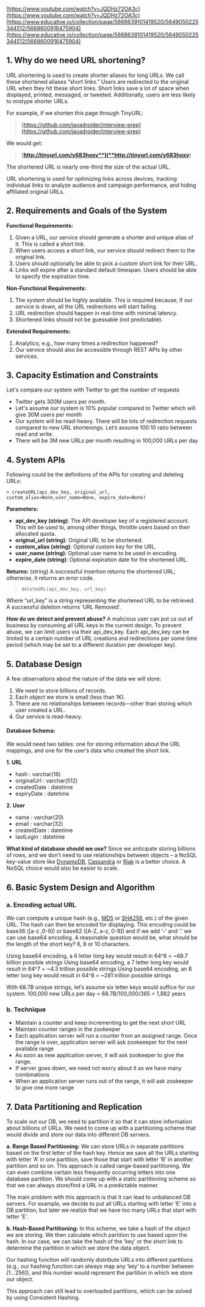 [https://www.youtube.com/watch?v=JQDHz72OA3c](https://www.youtube.com/watch?v=JQDHz72OA3c)
[https://www.educative.io/collection/page/5668639101419520/5649050225344512/5668600916475904](https://www.educative.io/collection/page/5668639101419520/5649050225344512/5668600916475904)

## 1. Why do we need URL shortening?

URL shortening is used to create shorter aliases for long URLs. We call these shortened aliases “short links.” Users are redirected to the original URL when they hit these short links. Short links save a lot of space when displayed, printed, messaged, or tweeted. Additionally, users are less likely to mistype shorter URLs.

For example, if we shorten this page through TinyURL:

> [https://github.com/javadroider/interview-prep](https://github.com/javadroider/interview-prep)

We would get:

> [**http://tinyurl.com/y683hoxv**](**http://tinyurl.com/y683hoxv**)

The shortened URL is nearly one-third the size of the actual URL.

URL shortening is used for optimizing links across devices, tracking individual links to analyze audience and campaign performance, and hiding affiliated original URLs.

## 2. Requirements and Goals of the System

**Functional Requirements:**
1.  Given a URL, our service should generate a shorter and unique alias of it. This is called a short link.
2.  When users access a short link, our service should redirect them to the original link.
3.  Users should optionally be able to pick a custom short link for their URL.
4.  Links will expire after a standard default timespan. Users should be able to specify the expiration time.

**Non-Functional Requirements:**
1.  The system should be highly available. This is required because, if our service is down, all the URL redirections will start failing.
2.  URL redirection should happen in real-time with minimal latency.
3.  Shortened links should not be guessable (not predictable).

**Extended Requirements:**

1.  Analytics; e.g., how many times a redirection happened?
2.  Our service should also be accessible through REST APIs by other services.

## 3. Capacity Estimation and Constraints

Let's compare our system with Twitter to get the number of requests
- Twitter gets 300M users per month.
- Let's assume our system is 10% popular compared to Twitter which will give 30M users per month
- Our system will be read-heavy. There will be lots of redirection requests compared to new URL shortenings. Let’s assume 100:10 ratio between read and write.
- There will be 3M new URLs per month resulting in 100,000 URLs per day



## 4. System APIs

Following could be the definitions of the APIs for creating and deleting URLs:

    > createURL(api_dev_key, original_url, custom_alias=None,user_name=None, expire_date=None)

**Parameters:**

- **api_dev_key (string)**: The API developer key of a registered account. This will be used to, among other things, throttle users based on their allocated quota.
- **original_url (string)**: Original URL to be shortened.
- **custom_alias (string)**: Optional custom key for the URL.
- **user_name (string)**: Optional user name to be used in encoding.
- **expire_date (string)**: Optional expiration date for the shortened URL.

**Returns:**  (string)
A successful insertion returns the shortened URL; otherwise, it returns an error code.

> `deleteURL(api_dev_key, url_key)`

Where “url_key” is a string representing the shortened URL to be retrieved. A successful deletion returns ‘URL Removed’.

**How do we detect and prevent abuse?**  A malicious user can put us out of business by consuming all URL keys in the current design. To prevent abuse, we can limit users via their api_dev_key. Each api_dev_key can be limited to a certain number of URL creations and redirections per some time period (which may be set to a different duration per developer key).

## 5. Database Design
A few observations about the nature of the data we will store:
1.  We need to store billions of records.
2.  Each object we store is small (less than 1K).
3.  There are no relationships between records—other than storing which user created a URL.
4.  Our service is read-heavy.

#### Database Schema:
We would need two tables: one for storing information about the URL mappings, and one for the user’s data who created the short link.

**1. URL**
 - hash : varchar(16)
 - originalUrl : varchar(512)
 - createdDate : datetime
 - expiryDate : datetime

**2. User**
 - name : varchar(20)
 - email : varchar(32)
 - createdDate : datetime
 - lastLogin : datetime

 **What kind of database should we use?** Since we anticipate storing billions of rows, and we don’t need to use relationships between objects – a NoSQL key-value store like [DynamoDB](https://en.wikipedia.org/wiki/Amazon_DynamoDB), [Cassandra](https://en.wikipedia.org/wiki/Apache_Cassandra) or [Riak](https://en.wikipedia.org/wiki/Riak) is a better choice. A NoSQL choice would also be easier to scale.

## 6. Basic System Design and Algorithm
### a. Encoding actual URL

We can compute a unique hash (e.g.,  [MD5](https://en.wikipedia.org/wiki/MD5)  or  [SHA256](https://en.wikipedia.org/wiki/SHA-2), etc.) of the given URL. The hash can then be encoded for displaying. This encoding could be base36 ([a-z ,0-9]) or base62 ([A-Z, a-z, 0-9]) and if we add ‘-’ and ‘.’ we can use base64 encoding. A reasonable question would be, what should be the length of the short key? 6, 8 or 10 characters.

Using base64 encoding, a 6 letter long key would result in 64^6 = ~68.7 billion possible strings
Using base64 encoding, a 7 letter long key would result in 64^7 = ~4.3 trillion possible strings
Using base64 encoding, an 8 letter long key would result in 64^8 = ~281 trillion possible strings

With 68.7B unique strings, let’s assume six letter keys would suffice for our system.
100,000 new URLs per day = 68.7B/100,000/365 = 1,882 years

### b. Technique
- Maintain a counter and keep incrementing to get the next short URL
- Maintain counter ranges in the zookeeper
- Each application server will run a counter from an assigned range. Once the range is over, application server will ask zookeeeper for the next available range
- As soon as new application server, it will ask zookeeper to give the range.
- If server goes down, we need not worry about it as we have many combinations
- When an application server runs out of the range, it will ask zookeeper to give one more range

## 7. Data Partitioning and Replication

To scale out our DB, we need to partition it so that it can store information about billions of URLs. We need to come up with a partitioning scheme that would divide and store our data into different DB servers.

**a. Range Based Partitioning:**  We can store URLs in separate partitions based on the first letter of the hash key. Hence we save all the URLs starting with letter ‘A’ in one partition, save those that start with letter ‘B’ in another partition and so on. This approach is called range-based partitioning. We can even combine certain less frequently occurring letters into one database partition. We should come up with a static partitioning scheme so that we can always store/find a URL in a predictable manner.

The main problem with this approach is that it can lead to unbalanced DB servers. For example, we decide to put all URLs starting with letter ‘E’ into a DB partition, but later we realize that we have too many URLs that start with letter ‘E’.

**b. Hash-Based Partitioning:**  In this scheme, we take a hash of the object we are storing. We then calculate which partition to use based upon the hash. In our case, we can take the hash of the ‘key’ or the short link to determine the partition in which we store the data object.

Our hashing function will randomly distribute URLs into different partitions (e.g., our hashing function can always map any ‘key’ to a number between [1…256]), and this number would represent the partition in which we store our object.

This approach can still lead to overloaded partitions, which can be solved by using  Consistent Hashing.
